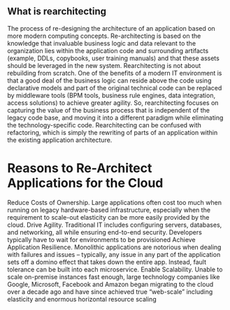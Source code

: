 ## What is rearchitecting

The process of re-designing the architecture of an application based on more modern computing concepts.  Re-architecting is based on the knowledge that invaluable business logic and data relevant to the organization lies within the application code and surrounding artifacts (example, DDLs, copybooks, user training manuals) and that these assets should be leveraged in the new system.  Rearchitecting is not about rebuilding from scratch. One of the benefits of a modern IT environment is that a good deal of the business logic can reside above the code using declarative models and part of the original technical code can be replaced by middleware tools (BPM tools, business rule engines, data integration, access solutions) to achieve greater agility. So, rearchitecting focuses on capturing the value of the business process that is independent of the legacy code base, and moving it into a different paradigm while eliminating the technology-specific code. 
Rearchitecting can be confused with refactoring, which is simply the rewriting of parts of an application within the existing application architecture.
# Reasons to Re-Architect Applications for the Cloud

Reduce Costs of Ownership. Large applications often cost too much when running on legacy hardware-based infrastructure, especially when the requirement to scale-out elasticity can be more easily provided by the cloud.
Drive Agility. Traditional IT includes configuring servers, databases, and networking, all while ensuring end-to-end security. Developers typically have to wait for environments to be provisioned
Achieve Application Resilience. Monolithic applications are notorious when dealing with failures and issues – typically, any issue in any part of the application sets off a domino effect that takes down the entire app. Instead, fault tolerance can be built into each microservice.
Enable Scalability.  Unable to scale on-premise instances fast enough, large technology companies like Google, Microsoft, Facebook and Amazon began migrating to the cloud over a decade ago and have since achieved true “web-scale” including elasticity and enormous horizontal resource scaling
